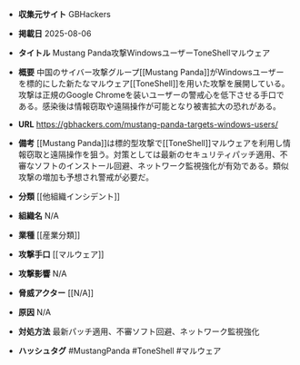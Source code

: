 - **収集元サイト**
GBHackers

- **掲載日**
2025-08-06

- **タイトル**
Mustang Panda攻撃WindowsユーザーToneShellマルウェア

- **概要**
中国のサイバー攻撃グループ[[Mustang Panda]]がWindowsユーザーを標的にした新たなマルウェア[[ToneShell]]を用いた攻撃を展開している。攻撃は正規のGoogle Chromeを装いユーザーの警戒心を低下させる手口である。感染後は情報窃取や遠隔操作が可能となり被害拡大の恐れがある。

- **URL**
https://gbhackers.com/mustang-panda-targets-windows-users/

- **備考**
[[Mustang Panda]]は標的型攻撃で[[ToneShell]]マルウェアを利用し情報窃取と遠隔操作を狙う。対策としては最新のセキュリティパッチ適用、不審なソフトのインストール回避、ネットワーク監視強化が有効である。類似攻撃の増加も予想され警戒が必要だ。

- **分類**
[[他組織インシデント]]

- **組織名**
N/A

- **業種**
[[産業分類]]

- **攻撃手口**
[[マルウェア]]

- **攻撃影響**
N/A

- **脅威アクター**
[[N/A]]

- **原因**
N/A

- **対処方法**
最新パッチ適用、不審ソフト回避、ネットワーク監視強化

- **ハッシュタグ**
#MustangPanda #ToneShell #マルウェア
